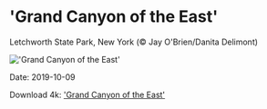 # 'Grand Canyon of the East'

Letchworth State Park, New York (© Jay O'Brien/Danita Delimont)

!['Grand Canyon of the East'](https://bing.com/th?id=OHR.GrandCanyonEast_EN-US5261369140_UHD.jpg&rf=LaDigue_UHD.jpg&pid=hp&w=1024&h=576)

Date: 2019-10-09

Download 4k: ['Grand Canyon of the East'](https://bing.com/th?id=OHR.GrandCanyonEast_EN-US5261369140_UHD.jpg&rf=LaDigue_UHD.jpg&pid=hp&w=3840&h=2160)

